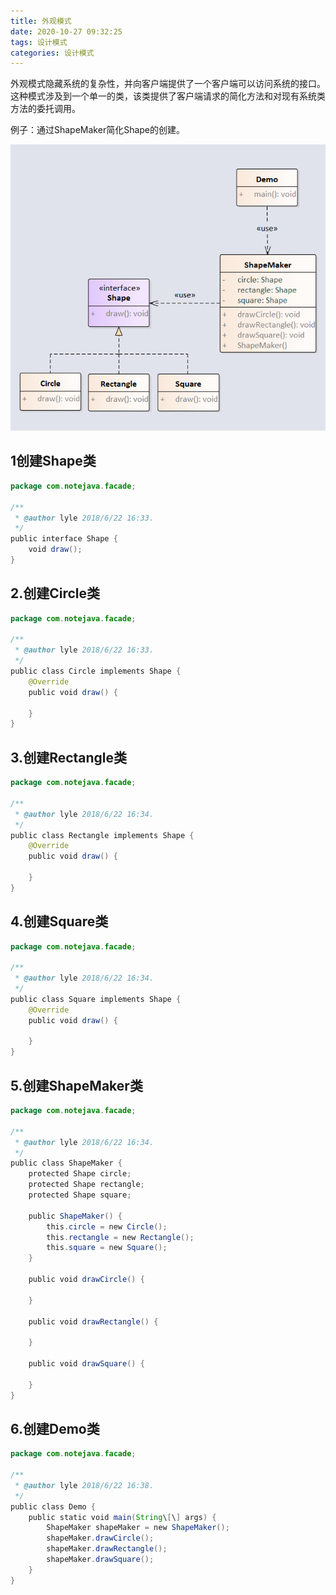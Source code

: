 ```yaml
---
title: 外观模式
date: 2020-10-27 09:32:25
tags: 设计模式
categories: 设计模式
---
```

外观模式隐藏系统的复杂性，并向客户端提供了一个客户端可以访问系统的接口。这种模式涉及到一个单一的类，该类提供了客户端请求的简化方法和对现有系统类方法的委托调用。

例子：通过ShapeMaker简化Shape的创建。

![facade.jpg](./外观模式/171153_084010_facade.jpg)

<!-- more -->

## 1创建Shape类  

```java
package com.notejava.facade;

/**
 * @author lyle 2018/6/22 16:33.
 */
public interface Shape {
    void draw();
}
```

## 2.创建Circle类  

```java
package com.notejava.facade;

/**
 * @author lyle 2018/6/22 16:33.
 */
public class Circle implements Shape {
    @Override
    public void draw() {

    }
}
```

## 3.创建Rectangle类

```java
package com.notejava.facade;

/**
 * @author lyle 2018/6/22 16:34.
 */
public class Rectangle implements Shape {
    @Override
    public void draw() {

    }
}
```

## 4.创建Square类

```java
package com.notejava.facade;

/**
 * @author lyle 2018/6/22 16:34.
 */
public class Square implements Shape {
    @Override
    public void draw() {

    }
}
```

## 5.创建ShapeMaker类

```java
package com.notejava.facade;

/**
 * @author lyle 2018/6/22 16:34.
 */
public class ShapeMaker {
    protected Shape circle;
    protected Shape rectangle;
    protected Shape square;

    public ShapeMaker() {
        this.circle = new Circle();
        this.rectangle = new Rectangle();
        this.square = new Square();
    }

    public void drawCircle() {

    }

    public void drawRectangle() {

    }

    public void drawSquare() {

    }
}
```

## 6.创建Demo类

```java
package com.notejava.facade;

/**
 * @author lyle 2018/6/22 16:38.
 */
public class Demo {
    public static void main(String\[\] args) {
        ShapeMaker shapeMaker = new ShapeMaker();
        shapeMaker.drawCircle();
        shapeMaker.drawRectangle();
        shapeMaker.drawSquare();
    }
}
```